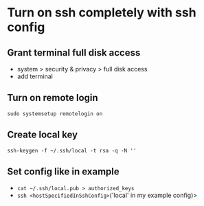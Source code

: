 # Turn on ssh completely with ssh config

## Grant terminal full disk access

- system > security & privacy > full disk access
- add terminal

## Turn on remote login

`sudo systemsetup remotelogin on`

## Create local key

`ssh-keygen -f ~/.ssh/local -t rsa -q -N ''`

## Set config like in example

- `cat ~/.ssh/local.pub > authorized_keys`
- `ssh <hostSpecifiedInSshConfig>`('local' in my example config)>

